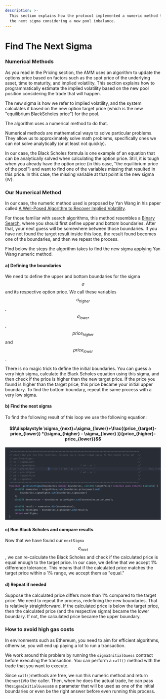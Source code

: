 ```yaml
---
description: >-
  This section explains how the protocol implemented a numeric method to find
  the next sigma considering a new pool imbalance.
---
```


# Find The Next Sigma

### Numerical Methods

As you read in the Pricing section, the AMM uses an algorithm to update the options price based on factors such as the spot price of the underlying asset, time to maturity, and implied volatility. This section explains how to programmatically estimate the implied volatility based on the new pool position considering the trade that will happen.

The new sigma is how we refer to implied volatility, and the system calculates it based on the new option target price \(which is the new "equilibrium BlackScholes price"\) for the pool.

The algorithm uses a numerical method to do that.

Numerical methods are mathematical ways to solve particular problems. They allow us to approximately solve math problems, specifically ones we can not solve analytically \(or at least not quickly\).

In our case, the Black Scholes formula is one example of an equation that can be analytically solved when calculating the option price. Still, it is tough when you already have the option price \(in this case, "the equilibrium price of the pool"\) and want to find one of the variables missing that resulted in this price. In this case, the missing variable at that point is the new sigma \(IV\).

### Our Numerical Method

In our case, the numeric method used is proposed by Yan Wang in his paper called [A Well-Posed Algorithm to Recover Implied Volatility](https://www.semanticscholar.org/paper/A-Well-Posed-Algorithm-to-Recover-Implied-Wang/ed2f3b452c3734f9ea766ad0210063c116eb580f).

For those familiar with search algorithms, this method resembles a [Binary Search](https://en.wikipedia.org/wiki/Binary_search_algorithm#:~:text=In%20computer%20science%2C%20binary%20search,middle%20element%20of%20the%20array.), where you should first define upper and bottom boundaries. After that, your next guess will be somewhere between those boundaries. If you have not found the target result inside this loop, the result found becomes one of the boundaries, and then we repeat the process.

Find below the steps the algorithm takes to find the new sigma applying Yan Wang numeric method.  

#### a\) Defining the boundaries

We need to define the upper and bottom boundaries for the sigma$$\sigma$$and its respective option price. We call these variables $$\sigma_{higher}$$, $$\sigma_{lower}$$, $$price_{higher}$$and $$price_{lower}$$.

There is no magic trick to define the initial boundaries. You can guess a very high sigma, calculate the Black Scholes equation using this sigma, and then check if the price is higher than the new target price. If the price you found is higher than the target price, this price became your initial upper boundary. To find the bottom boundary, repeat the same process with a very low sigma.

#### b\) Find the next sigma

To find the following result of this loop we use the following equation:

#### $$\displaystyle \sigma_{next}=\sigma_{lower}+\frac{(price_{target}-price_{lower}) *(\sigma_{higher} - \sigma_{lower} )}{price_{higher}-price_{lower}}$$

![In the SigmaGuesser contract, you can find this equation](../../.gitbook/assets/screen-shot-2021-04-02-at-09.54.25.png)

#### c\) Run Black Scholes and compare results

Now that we have found our `nextSigma` $$\sigma_{next}$$, we can re-calculate the Black Scholes and check if the calculated price is equal enough to the target price. In our case, we define that we accept 1% difference tolerance. This means that if the calculated price matches the target price within a 1% range, we accept them as "equal."

#### d\) Repeat if needed 

Suppose the calculated price differs more than 1% compared to the target price. We need to repeat the process, redefining the new boundaries. That is relatively straightforward. If the calculated price is below the target price, then the calculated price \(and the respective sigma\) became the lower boundary. If not, the calculated price became the upper boundary.

### How to avoid high gas costs

In environments such as Ethereum, you need to aim for efficient algorithms, otherwise, you will end up paying a lot to run a transaction. 

We work around this problem by running the `sigmaInitialGuess` contract before executing the transaction. You can perform a `call()` method with the trade that you want to execute.

Since `call()`methods are free, we run this numeric method and return the`nextIV`to the caller. Then, when he does the actual trade, he can pass the`sigmaInitialGuess`as a parameter that will be used as one of the initial boundaries or even be the right answer before even running this process.

